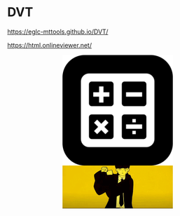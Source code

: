 # DVT

https://eglc-mttools.github.io/DVT/

https://html.onlineviewer.net/
<style>
  img {
    display: block;
  margin-left: auto;
  margin-right: auto;
  width: 50%;
}
</style>
<center><img src="https://github.com/EGLC-MtTOOLS/DVT/blob/main/calculatorapp.png" alt="" width="400"></center>

<img src="https://github.com/EGLC-MtTOOLS/DVT/blob/main/mashle-bring-bang-bang_Original.gif" alt="" width="400">
